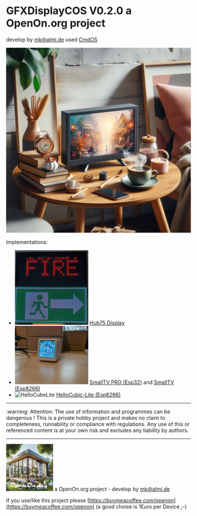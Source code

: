 # GFXDisplayCOS V0.2.0 a OpenOn.org project

develop by mk@almi.de used <a href="https://github.com/mklossde/CmdOs">CmdOS</A>

![CmdOS LOGO](images/SmallTVCOS.jpg)

Implementations:
- ![HUB75](images/Hub75.gif) <a href="https://github.com/mklossde/MatrixCOS">Hub75 Display</A>
- ![SmallTV](SmallTV_PRO/images/STV_Logo.gif)  <a href="SmallTV_PRO/">SmallTV PRO (Esp32)</A> and <a href="SmallTV/">SmallTV (Esp8266)</A>
- ![HelloCubeLite](SmallTV_PRO/images/HelloCubicLite.gif) <a href="SmallTV/">HelloCubic-Lite (Esp8266)</A>

<hr> :warning: Attention: The use of information and programmes can be dangerous !  This is a private hobby project and makes no claim to completeness, runnability or compliance with regulations. Any use of this or referenced content is at your own risk and excludes any liability by authors. 
<hr>

![LOGO](images/OpenOnOrg.gif) a OpenOn.org project - develop by mk@almi.de

If you use/like this project please [https://buymeacoffee.com/openon](https://buymeacoffee.com/openon) (a good choise is 1Euro per Device ;-) 
